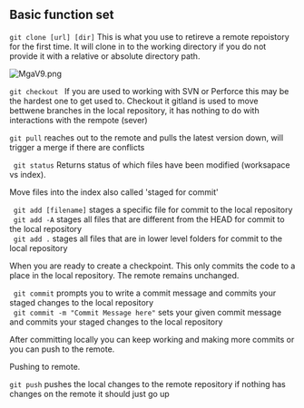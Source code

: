 ## Basic function set ##

```git clone [url] [dir]``` This is what you use to retireve a remote repoistory for the first time.  It will clone in to the working directory if you do not provide it with a relative or absolute directory path. 

![MgaV9.png](2037853081-MgaV9.png)

```git checkout ``` If you are used to working with SVN or Perforce this may be the hardest one to get used to. Checkout it gitland is used to move bettwene branches in the local repository, it has nothing to do with interactions with the rempote (sever) 

``` git pull ``` reaches out to the remote and pulls the latest version down, will trigger a merge if there are conflicts 

``` git status``` Returns status of which files have been modified (worksapace vs index). 


Move files into the index also called 'staged for commit' 

``` git add [filename]```  stages a specific file for commit to the local repository   
``` git add -A```  stages all files that are different from the HEAD for commit to the local repository   
``` git add .```  stages all files that are in lower level folders for commit to the local repository   

When you are ready to create a checkpoint. This only commits the code to a place in the local repository. The remote remains unchanged. 

``` git commit``` prompts you to write a commit message and commits your staged changes to the local repository    
``` git commit -m "Commit Message here"``` sets your given commit message and commits your staged changes to the local repository

After committing locally you can keep working and making more commits or you can push to the remote.

Pushing to remote. 

```git push``` pushes the local changes to the remote repository if nothing has changes on the remote it should just go up 
